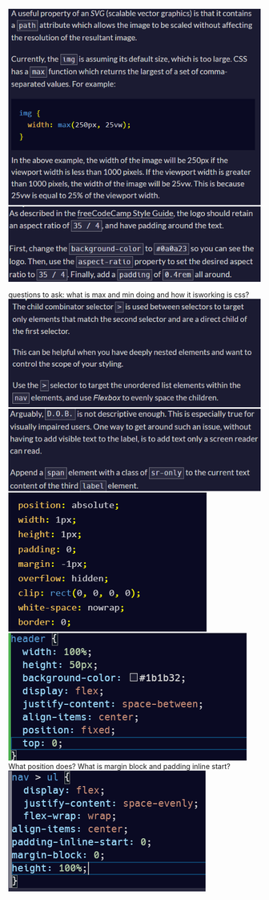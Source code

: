 ![alt text](image.png)
![0](image-1.png)

questions to ask: what is max and min doing and how it isworking is css?
 ![alt text](image-2.png)
 ![```alt text```](image-3.png)
 ![alt text](image-4.png)
 ![alt text](image-6.png)
 What position does? 
 What is margin block and padding inline start? 
 ![alt text](image-7.png)